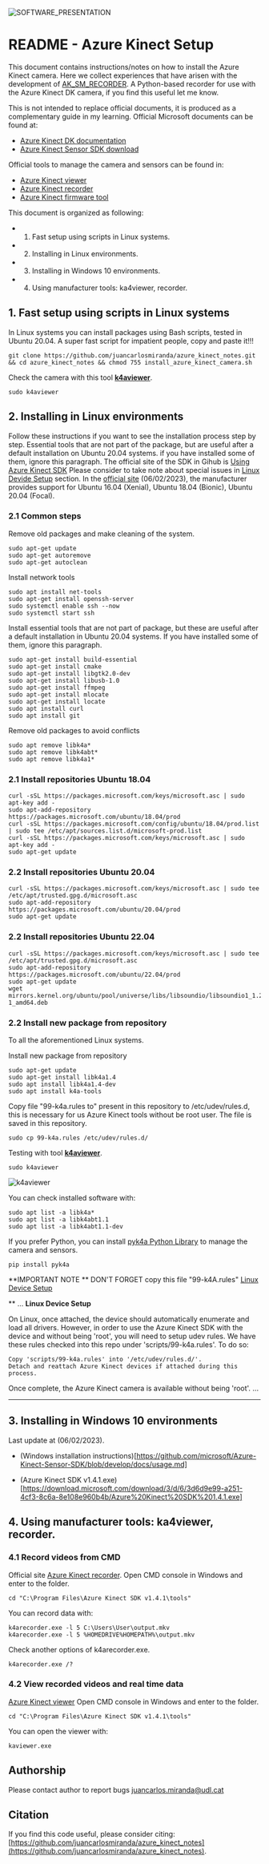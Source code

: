 ![SOFTWARE_PRESENTATION](https://github.com/juancarlosmiranda/azure_kinect_notes/blob/main/img/azure_kinect_notes_presentation.png?raw=true)


# README - Azure Kinect Setup

This document contains instructions/notes on how to install the Azure Kinect camera.
Here we collect experiences that have arisen with the development of [AK_SM_RECORDER](https://pypi.org/project/ak-sm-recorder/). A Python-based recorder for use with the Azure Kinect DK camera, if you find this useful let me know.

This is not intended to replace official documents, it is produced as a complementary guide in my learning.
Official Microsoft documents can be found at:

* [Azure Kinect DK documentation](https://docs.microsoft.com/en/azure/kinect-dk/)
* [Azure Kinect Sensor SDK download](https://docs.microsoft.com/en/azure/kinect-dk/sensor-sdk-download)

Official tools to manage the camera and sensors can be found in:
* [Azure Kinect viewer](https://docs.microsoft.com/en/azure/kinect-dk/azure-kinect-viewer)
* [Azure Kinect recorder](https://docs.microsoft.com/en/azure/kinect-dk/azure-kinect-recorder)
* [Azure Kinect firmware tool](https://docs.microsoft.com/en/azure/kinect-dk/azure-kinect-firmware-tool)


This document is organized as following:
* 1. Fast setup using scripts in Linux systems.
* 2. Installing in Linux environments.
* 3. Installing in Windows 10 environments.
* 4. Using manufacturer tools: ka4viewer, recorder.    

## 1. Fast setup using scripts in Linux systems
In Linux systems you can install packages using Bash scripts, tested in Ubuntu 20.04. A super fast script for impatient people, copy and paste it!!!
```
git clone https://github.com/juancarlosmiranda/azure_kinect_notes.git && cd azure_kinect_notes && chmod 755 install_azure_kinect_camera.sh
```

Check the camera with this tool **[k4aviewer](https://docs.microsoft.com/en/azure/kinect-dk/azure-kinect-viewer)**.
```
sudo k4aviewer
```



## 2. Installing in Linux environments
Follow these instructions if you want to see the installation process step by step.
Essential tools that are not part of the package, but are useful after a default installation on Ubuntu 20.04 systems. if you have
installed some of them, ignore this paragraph.
The official site of the SDK in Gihub is [Using Azure Kinect SDK](https://github.com/microsoft/Azure-Kinect-Sensor-SDK/blob/develop/docs/usage.md)
Please consider to take note about special issues in [Linux Devide Setup](https://github.com/microsoft/Azure-Kinect-Sensor-SDK/blob/develop/docs/usage.md#linux-device-setup) section.
In the [official site](https://learn.microsoft.com/en-us/windows-server/administration/linux-package-repository-for-microsoft-software) (06/02/2023), the manufacturer provides support for
Ubuntu 16.04 (Xenial), Ubuntu 18.04 (Bionic), Ubuntu 20.04 (Focal).


### 2.1 Common steps
Remove old packages and make cleaning of the system. 
```
sudo apt-get update
sudo apt-get autoremove
sudo apt-get autoclean
```

Install network tools
```
sudo apt install net-tools
sudo apt-get install openssh-server
sudo systemctl enable ssh --now
sudo systemctl start ssh

```

Install essential tools that are not part of package, but these are useful after a default installation in Ubuntu 20.04 systems. If you have
installed some of them, ignore this paragraph.

```
sudo apt-get install build-essential
sudo apt-get install cmake
sudo apt-get install libgtk2.0-dev
sudo apt-get install libusb-1.0
sudo apt-get install ffmpeg
sudo apt-get install mlocate
sudo apt-get install locate
sudo apt install curl
sudo apt install git
```

Remove old packages to avoid conflicts 
```
sudo apt remove libk4a*
sudo apt remove libk4abt*
sudo apt remove libk4a1*
```

### 2.1 Install repositories Ubuntu 18.04
```
curl -sSL https://packages.microsoft.com/keys/microsoft.asc | sudo apt-key add -
sudo apt-add-repository https://packages.microsoft.com/ubuntu/18.04/prod
curl -sSL https://packages.microsoft.com/config/ubuntu/18.04/prod.list | sudo tee /etc/apt/sources.list.d/microsoft-prod.list
curl -sSL https://packages.microsoft.com/keys/microsoft.asc | sudo apt-key add -
sudo apt-get update
```

### 2.2 Install repositories Ubuntu 20.04
```
curl -sSL https://packages.microsoft.com/keys/microsoft.asc | sudo tee /etc/apt/trusted.gpg.d/microsoft.asc
sudo apt-add-repository https://packages.microsoft.com/ubuntu/20.04/prod
sudo apt-get update
```


### 2.2 Install repositories Ubuntu 22.04
```
curl -sSL https://packages.microsoft.com/keys/microsoft.asc | sudo tee /etc/apt/trusted.gpg.d/microsoft.asc
sudo apt-add-repository https://packages.microsoft.com/ubuntu/22.04/prod
sudo apt-get update
wget mirrors.kernel.org/ubuntu/pool/universe/libs/libsoundio/libsoundio1_1.2-1_amd64.deb
```


### 2.2 Install new package from repository
To all the aforementioned Linux systems.

Install new package from repository
```
sudo apt-get update
sudo apt-get install libk4a1.4
sudo apt install libk4a1.4-dev
sudo apt install k4a-tools
```

Copy file "99-k4a.rules to" present in this repository to /etc/udev/rules.d, this is necessary for
us Azure Kinect tools without be root user. The file is saved in this repository.
```
sudo cp 99-k4a.rules /etc/udev/rules.d/
```

Testing with tool **[k4aviewer](https://docs.microsoft.com/en/azure/kinect-dk/azure-kinect-viewer)**.
```
sudo k4aviewer
```
![k4aviewer](https://github.com/juancarlosmiranda/azure_kinect_notes/blob/main/img/k4aviewer_tool.png?raw=true)

You can check installed software with:
```
sudo apt list -a libk4a*
sudo apt list -a libk4abt1.1
sudo apt list -a libk4abt1.1-dev
```

If you prefer Python, you can install [pyk4a Python Library](https://github.com/etiennedub/pyk4a)
to manage the camera and sensors.

```
pip install pyk4a
```

**IMPORTANT NOTE **
DON'T FORGET copy this file "99-k4A.rules"
[Linux Device Setup](https://github.com/microsoft/Azure-Kinect-Sensor-SDK/blob/develop/docs/usage.md#linux-device-setup)

** ...
**Linux Device Setup**

On Linux, once attached, the device should automatically enumerate and load all drivers. However, in order to use the Azure Kinect SDK with the device and without being 'root', you will need to setup udev rules. We have these rules checked into this repo under 'scripts/99-k4a.rules'. To do so:

    Copy 'scripts/99-k4a.rules' into '/etc/udev/rules.d/'.
    Detach and reattach Azure Kinect devices if attached during this process.

Once complete, the Azure Kinect camera is available without being 'root'.
...
***


## 3. Installing in Windows 10 environments

Last update at (06/02/2023).

* (Windows installation instructions)[https://github.com/microsoft/Azure-Kinect-Sensor-SDK/blob/develop/docs/usage.md]

* (Azure Kinect SDK v1.4.1.exe)[https://download.microsoft.com/download/3/d/6/3d6d9e99-a251-4cf3-8c6a-8e108e960b4b/Azure%20Kinect%20SDK%201.4.1.exe]

## 4. Using manufacturer tools: ka4viewer, recorder.

### 4.1 Record videos from CMD
Official site [Azure Kinect recorder](https://docs.microsoft.com/en/azure/kinect-dk/azure-kinect-recorder).
Open CMD console in Windows and enter to the folder.
```
cd "C:\Program Files\Azure Kinect SDK v1.4.1\tools"
```
You can record data with:
```
k4arecorder.exe -l 5 C:\Users\User\output.mkv
k4arecorder.exe -l 5 %HOMEDRIVE%HOMEPATH%\output.mkv
```
Check another options of k4arecorder.exe.
```
k4arecorder.exe /?
```

### 4.2 View recorded videos and real time data
[Azure Kinect viewer](https://docs.microsoft.com/en/azure/kinect-dk/azure-kinect-viewer)
Open CMD console in Windows and enter to the folder.
```
cd "C:\Program Files\Azure Kinect SDK v1.4.1\tools"
```
You can open the viewer with:
```
kaviewer.exe
```



## Authorship
Please contact author to report bugs juancarlos.miranda@udl.cat

## Citation
If you find this code useful, please consider citing:
[https://github.com/juancarlosmiranda/azure_kinect_notes](https://github.com/juancarlosmiranda/azure_kinect_notes).